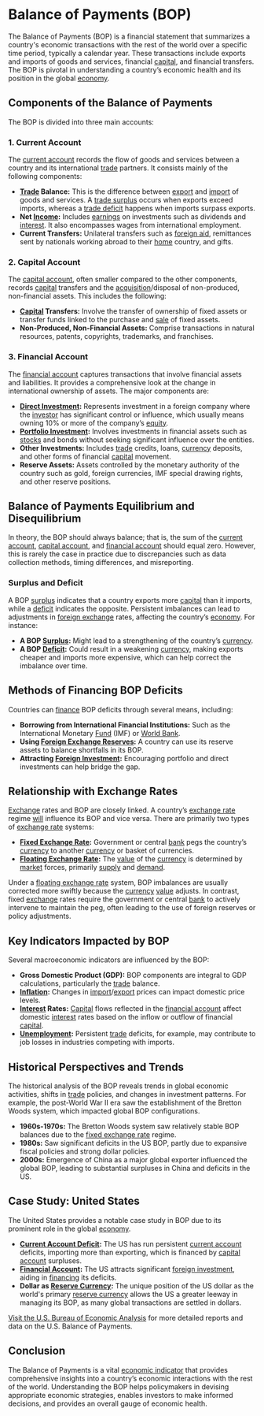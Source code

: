 # Balance of Payments (BOP)

The Balance of Payments (BOP) is a financial statement that summarizes a country's economic transactions with the rest of the world over a specific time period, typically a calendar year. These transactions include exports and imports of goods and services, financial [capital](../c/capital.md), and financial transfers. The BOP is pivotal in understanding a country’s economic health and its position in the global [economy](../e/economy.md).

## Components of the Balance of Payments

The BOP is divided into three main accounts:

### 1. **Current Account**
The [current account](../c/current_account.md) records the flow of goods and services between a country and its international [trade](../t/trade.md) partners. It consists mainly of the following components:
  
  - **[Trade](../t/trade.md) Balance:** This is the difference between [export](../e/export.md) and [import](../i/import.md) of goods and services. A [trade surplus](../t/trade_surplus.md) occurs when exports exceed imports, whereas a [trade deficit](../t/trade_deficit.md) happens when imports surpass exports.
  - **Net [Income](../i/income.md):** Includes [earnings](../e/earnings.md) on investments such as dividends and [interest](../i/interest.md). It also encompasses wages from international employment.
  - **Current Transfers:** Unilateral transfers such as [foreign aid](../f/foreign_aid.md), remittances sent by nationals working abroad to their [home](../h/home.md) country, and gifts.

### 2. **Capital Account**
The [capital account](../c/capital_account.md), often smaller compared to the other components, records [capital](../c/capital.md) transfers and the [acquisition](../a/acquisition.md)/disposal of non-produced, non-financial assets. This includes the following:
  
  - **[Capital](../c/capital.md) Transfers:** Involve the transfer of ownership of fixed assets or transfer funds linked to the purchase and [sale](../s/sale.md) of fixed assets.
  - **Non-Produced, Non-Financial Assets:** Comprise transactions in natural resources, patents, copyrights, trademarks, and franchises.

### 3. **Financial Account**
The [financial account](../f/financial_account.md) captures transactions that involve financial assets and liabilities. It provides a comprehensive look at the change in international ownership of assets. The major components are:

  - **[Direct Investment](../d/direct_investment.md):** Represents investment in a foreign company where the [investor](../i/investor.md) has significant control or influence, which usually means owning 10% or more of the company’s [equity](../e/equity.md).
  - **[Portfolio Investment](../p/portfolio_investment.md):** Involves investments in financial assets such as [stocks](../s/stock.md) and bonds without seeking significant influence over the entities.
  - **Other Investments:** Includes [trade](../t/trade.md) credits, loans, [currency](../c/currency.md) deposits, and other forms of financial [capital](../c/capital.md) movement.
  - **Reserve Assets:** Assets controlled by the monetary authority of the country such as gold, foreign currencies, IMF special drawing rights, and other reserve positions.

## Balance of Payments Equilibrium and Disequilibrium

In theory, the BOP should always balance; that is, the sum of the [current account](../c/current_account.md), [capital account](../c/capital_account.md), and [financial account](../f/financial_account.md) should equal zero. However, this is rarely the case in practice due to discrepancies such as data collection methods, timing differences, and misreporting.

### Surplus and Deficit
A BOP [surplus](../s/surplus.md) indicates that a country exports more [capital](../c/capital.md) than it imports, while a [deficit](../d/deficit.md) indicates the opposite. Persistent imbalances can lead to adjustments in [foreign exchange](../f/foreign_exchange.md) rates, affecting the country’s [economy](../e/economy.md). For instance:
  
  - **A BOP [Surplus](../s/surplus.md):** Might lead to a strengthening of the country’s [currency](../c/currency.md).
  - **A BOP [Deficit](../d/deficit.md):** Could result in a weakening [currency](../c/currency.md), making exports cheaper and imports more expensive, which can help correct the imbalance over time.

## Methods of Financing BOP Deficits

Countries can [finance](../f/finance.md) BOP deficits through several means, including:

  - **Borrowing from International Financial Institutions:** Such as the International Monetary [Fund](../f/fund.md) (IMF) or [World Bank](../w/world_bank.md).
  - **Using [Foreign Exchange Reserves](../f/foreign_exchange_reserves.md):** A country can use its reserve assets to balance shortfalls in its BOP.
  - **Attracting [Foreign Investment](../f/foreign_investment.md):** Encouraging portfolio and direct investments can help bridge the gap.

## Relationship with Exchange Rates

[Exchange](../e/exchange.md) rates and BOP are closely linked. A country’s [exchange rate](../e/exchange_rate.md) regime [will](../w/will.md) influence its BOP and vice versa. There are primarily two types of [exchange rate](../e/exchange_rate.md) systems:

  - **[Fixed Exchange Rate](../f/fixed_exchange_rate.md):** Government or central [bank](../b/bank.md) pegs the country’s [currency](../c/currency.md) to another [currency](../c/currency.md) or basket of currencies.
  - **[Floating Exchange Rate](../f/floating_exchange_rate.md):** The [value](../v/value.md) of the [currency](../c/currency.md) is determined by [market](../m/market.md) forces, primarily [supply](../s/supply.md) and [demand](../d/demand.md).

Under a [floating exchange rate](../f/floating_exchange_rate.md) system, BOP imbalances are usually corrected more swiftly because the [currency](../c/currency.md) [value](../v/value.md) adjusts. In contrast, fixed [exchange](../e/exchange.md) rates require the government or central [bank](../b/bank.md) to actively intervene to maintain the peg, often leading to the use of foreign reserves or policy adjustments.

## Key Indicators Impacted by BOP

Several macroeconomic indicators are influenced by the BOP:

  - **Gross Domestic Product (GDP):** BOP components are integral to GDP calculations, particularly the [trade](../t/trade.md) balance.
  - **[Inflation](../i/inflation.md):** Changes in [import](../i/import.md)/[export](../e/export.md) prices can impact domestic price levels.
  - **[Interest](../i/interest.md) Rates:** [Capital](../c/capital.md) flows reflected in the [financial account](../f/financial_account.md) affect domestic [interest](../i/interest.md) rates based on the inflow or outflow of financial [capital](../c/capital.md).
  - **[Unemployment](../u/unemployment.md):** Persistent [trade](../t/trade.md) deficits, for example, may contribute to job losses in industries competing with imports.

## Historical Perspectives and Trends

The historical analysis of the BOP reveals trends in global economic activities, shifts in [trade](../t/trade.md) policies, and changes in investment patterns. For example, the post-World War II era saw the establishment of the Bretton Woods system, which impacted global BOP configurations. 

- **1960s-1970s:** The Bretton Woods system saw relatively stable BOP balances due to the [fixed exchange rate](../f/fixed_exchange_rate.md) regime.
- **1980s:** Saw significant deficits in the US BOP, partly due to expansive fiscal policies and strong dollar policies.
- **2000s:** Emergence of China as a major global exporter influenced the global BOP, leading to substantial surpluses in China and deficits in the US.

## Case Study: United States

The United States provides a notable case study in BOP due to its prominent role in the global [economy](../e/economy.md). 

- **[Current Account Deficit](../c/current_account_deficit.md):** The US has run persistent [current account](../c/current_account.md) deficits, importing more than exporting, which is financed by [capital account](../c/capital_account.md) surpluses.
- **[Financial Account](../f/financial_account.md):** The US attracts significant [foreign investment](../f/foreign_investment.md), aiding in [financing](../f/financing.md) its deficits.
- **Dollar as [Reserve Currency](../r/reserve_currency.md):** The unique position of the US dollar as the world's primary [reserve currency](../r/reserve_currency.md) allows the US a greater leeway in managing its BOP, as many global transactions are settled in dollars.

[Visit the U.S. Bureau of Economic Analysis](https://www.bea.gov/) for more detailed reports and data on the U.S. Balance of Payments.

## Conclusion

The Balance of Payments is a vital [economic indicator](../e/economic_indicator.md) that provides comprehensive insights into a country’s economic interactions with the rest of the world. Understanding the BOP helps policymakers in devising appropriate economic strategies, enables investors to make informed decisions, and provides an overall gauge of economic health.